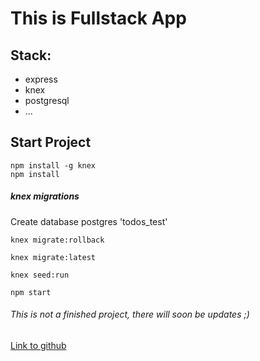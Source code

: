 
**This is Fullstack App**
=====================

Stack:
   -
   - express
   - knex
   - postgresql
   - ...
   

   
Start Project
   - 
   
    npm install -g knex 
    npm install
   
   ##### knex migrations
  
   
   Create database postgres 'todos_test'
   
    knex migrate:rollback
 
    knex migrate:latest
    
    knex seed:run
   
    npm start    
   
   ###### This is not a finished project, there will soon be updates ;)
   
   
[Link to github](https://github.com/maxnagorniy/postgres_app)